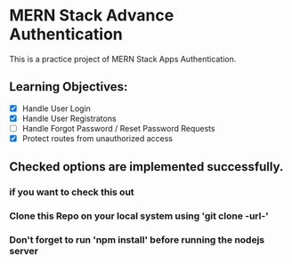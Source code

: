 # MERN Stack Advance Authentication
This is a practice project of MERN Stack Apps Authentication.
## Learning Objectives:
 - [x] Handle User Login
 - [x] Handle User Registratons
 - [ ] Handle Forgot Password / Reset Password Requests
 - [x] Protect routes from unauthorized access
 
 ## Checked options are implemented successfully.
 
 ### if you want to check this out
 ### Clone this Repo on your local system using 'git clone -url-'
 ### Don't forget to run 'npm install' before running the nodejs server
